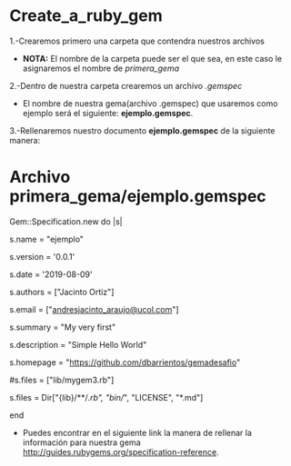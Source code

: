 # Create_a_ruby_gem

1.-Crearemos primero una carpeta que contendra nuestros archivos 

+ __NOTA:__ El nombre de la carpeta puede ser el que sea, en este caso le asignaremos el nombre de *primera_gema*

2.-Dentro de nuestra carpeta crearemos un archivo *.gemspec*
+ El nombre de nuestra gema(archivo .gemspec) que usaremos como ejemplo será el siguiente: __ejemplo.gemspec__.

3.-Rellenaremos nuestro documento __ejemplo.gemspec__ de la siguiente manera:

# Archivo primera_gema/ejemplo.gemspec

Gem::Specification.new do |s|

  s.name = "ejemplo"
  
  s.version = '0.0.1'
  
  s.date = '2019-08-09'
  
  s.authors = ["Jacinto Ortiz"]
  
  s.email = ["andresjacinto_araujo@ucol.com"]
  
  s.summary = "My very first"
  
  s.description = "Simple Hello World"
  
  s.homepage = "https://github.com/dbarrientos/gemadesafio"
  
  #s.files = ["lib/mygem3.rb"]
  
  
  s.files = Dir["{lib}/**/*.rb", "bin/*", "LICENSE", "*.md"]
  
end


+ Puedes encontrar en el siguiente link la manera de rellenar la información para nuestra gema http://guides.rubygems.org/specification-reference.


  

